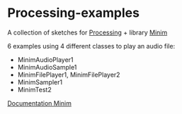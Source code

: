 # Processing-examples
A collection of sketches for [Processing](https://processing.org/) + library [Minim](http://code.compartmental.net/minim/)  

6 examples using 4 different classes to play an audio file:
 - MinimAudioPlayer1  
 - MinimAudioSample1  
 - MinimFilePlayer1, MinimFilePlayer2  
 - MinimSampler1  
 - MinimTest2  
 
 [Documentation Minim](https://www.javadoc.io/doc/net.compartmental.code/minim/latest/index.html)  
 
